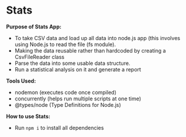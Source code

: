 # Stats

**Purpose of Stats App:**

- To take CSV data and load up all data into node.js app (this involves using Node.js to read the file (fs module).
- Making the data reusable rather than hardcoded by creating a CsvFileReader class
- Parse the data into some usable data structure.
- Run a statistical analysis on it and generate a report

**Tools Used:**

- nodemon (executes code once compiled)
- concurrently (helps run multiple scripts at one time)
- @types/node (Type Definitions for Node.js)

**How to use Stats:**

- Run `npm i` to install all dependencies

